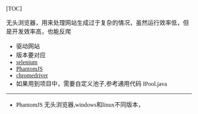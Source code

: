 <font face="Simsun" size=3>

[TOC]

无头浏览器，用来处理网站生成过于复杂的情况，虽然运行效率低，但是开发效率高，也能反爬

- 驱动网站
- 版本要对应
- [selenium](https://www.selenium.dev/)
- [PhantomJS](https://phantomjs.org/download.html)
- [chromedriver](https://chromedriver.chromium.org/capabilities)
- 如果用到项目中，需要自定义池子,参考通用代码 IPool.java

---

- PhantomJS 无头浏览器,windows和linux不同版本，


</font>